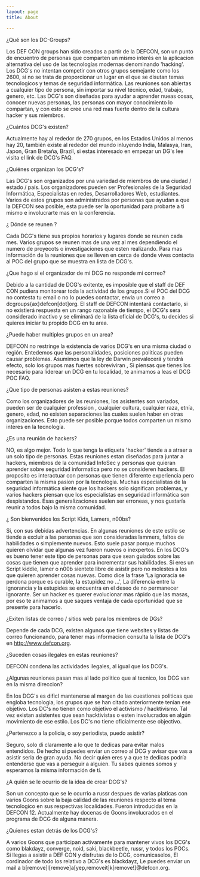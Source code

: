 ```yaml
---
layout: page 
title: About

---
```


¿Qué son los DC-Groups?

Los DEF CON groups han sido creados a partir de la DEFCON, son un punto de encuentro de personas que comparten un mismo interés en la aplicacion alternativa del uso de las tecnologías modernas denominando 'hacking'. Los DCG's no intentan competir con otros grupos semejante como los 2600, si no se trata de proporcionar un lugar en el que se disutan temas tecnologicos y temas de seguridad informática. Las reuniones son abiertas a cualquier tipo de persona, sin importar su nivel técnico, edad, trabajo, genero, etc. Las DCG's son diseñadas para ayudar a aprender nueas cosas, conocer nuevas personas, las personas con mayor conocimiento lo compartan, y con esto se cree una red mas fuerte dentro de la cultura hacker y sus miembros.


¿Cuántos DCG's existen?

Actualmente hay al rededor de 270 grupos, en los Estados Unidos al menos hay 20, también existe al rededor del mundo inluyendo India, Malasya, Iran, Japon, Gran Bretaña, Brazil, si estas interesado en empezar un DG's lee visita el link de DCG's FAQ.


¿Quiénes organizan los DCG's?

Las DCG's son organizados por una variedad de miembros de una ciudad / estado / país. Los organizadores pueden ser Profesionales de la Seguridad Informática, Especialistas en redes, Desarrolladores Web, estudiantes. Varios de estos grupos son administrados por personas que ayudan a que la DEFCON sea posible, esta puede ser la oportunidad para probarte a ti mismo e involucrarte mas en la conferencia.

¿ Dónde se reunen ?

Cada DCG's tiene sus propios horarios y lugares donde se reunen cada mes. Varios grupos se reunen mas de una vez al mes dependiendo el numero de proyecots o investigaciones que esten realizando. Para mas información de la reuniones que se lleven en cerca de donde vives contacta al POC del grupo que se muestra en lista de DCG's.

¿Que hago si el organizador de mi DCG no responde mi corrreo?

Debido a la cantidad de DCG's exitente, es imposible que el staff de DEF CON pudiera monitorear toda la actividad de los grupos.Si el POC del DCG no contesta tu email o no lo puedes contactar, envia un correo a dcgroups{ax}defcon[dot]org. El staff de DEFCON intentará contactarlo, si no existierá respuesta en un rango razonable de tiempo, el DCG's sera considerado inactivo y se eliminará de la lista oficial de DCG's, tu decides si quieres iniciar tu propido DCG en tu area.


¿Puede haber multiples grupos en un area?

DEFCON no restringe la existencia de varios DCG's en una misma ciudad o región. Entedemos que las personalidades, posiciones politicas pueden causar problemas. Asumimos que la ley de Darwin prevalecerá y tendrá efecto, solo los grupos mas fuertes sobreviviran , Si piensas que tienes los necesario para liderear un DCG en tu localidad, te animamos a leas el DCG POC FAQ.


¿Que tipo de personas asisten a estas reuniones?

Como los organizadores de las reuniones, los asistentes son variados, pueden ser de cualquier profession , cualquier cultura, cualquier raza, etnía, genero, edad, no existen separaciones las cuales suelen haber en otras organizaciones. Esto puede ser posible porque todos comparten un mismo interes en la tecnología.


¿Es una reunión de hackers?

NO, es algo mejor. Todo lo que tenga la etiqueta 'hacker' tiende a a atraer a un solo tipo de personas. Estas reuniones estan diseñadas para juntar a hackers, miembros de la comunidad InfoSec y personas que quieran aprender sobre seguridad informatica pero no se consideren hackers. El proposito es interactuar con personas que tienen diferente experiencia pero comparten la misma pasion por la tecnologia. Muchas especialistas de la seguridad informática siente que los hackers solo significan problemas, y varios hackers piensan que los especialistas en seguridad informática son despistandos. Esas generalizaciones suelen ser erroneas, y nos gustaría reunir a todos bajo la misma comunidad.

¿ Son bienvenidos los Script Kids, Lamers, n00bs?

Si, con sus debidas advertencias. En algunas reuniones de este estilo se tiende a excluir a las personas que son consideradas lammers, faltos de habilidades o simplemente nuevos. Esto suele pasar porque muchos quieren olvidar que algunas vez fueron nuevos o inexpertos.
En los DCG's es bueno tener este tipo de personas para que sean guiados sobre las cosas que tienen que aprender para incrementar sus habilidades. Si eres un Script kiddie, lamer o n00b sientete libre de asistir pero no molestes a los que quieren aprender cosas nuevas. Como dice la frase 'La ignoracia se perdona porque es curable, la estupidez no ...', La diferencia entre la ignorancia y la estupides se encuentra en el deseo de no permanecer ignorante. Ser un hacker es querer
evolucionar mas rápido que las masas, por eso te animamos a que saques ventaja de cada oportunidad que se presente para hacerlo.


¿Exiten listas de correo / sitios web para los miembros de DGs?

Depende de cada DCG, existen algunos que tiene websites y listas de correo funcionando, para tener mas informacion consulta la lista de DCG's en http://www.defcon.org.

¿Suceden cosas ilegales en estas reuniones?

DEFCON condena las actividades ilegales, al igual que los DCG's.


¿Algunas reuniones pasan mas al lado politico que al tecnico, los DCG van en la misma direccion?

En los DCG's es dificl mantenerse al margen de las cuestiones politicas que engloba tecnologia, los grupos que se han citado anteriormente tenian ese objetivo. Los DC's no tienen como objetivo el activismo / hacktivismo. Tal vez existan asistentes que sean hacktivistas o esten involucrados en algún movimiento de ese estilo. Los DC's no tiene oficialmente ese objectivo.


¿Pertenezco a la policia, o soy periodista, puedo asistir?

Seguro, solo di claramente a lo que te dedicas para evitar malos entendidos. De hecho si puedes enviar un correo al DCG y avisar que vas a asistir seria de gran ayuda. 
No decir quien eres y a que te dedicas podría entenderse que vas a perseguir a alguien. Tu sabes quienes somos y esperamos la misma información de tí.


¿A quién se le ocurrio de la idea de crear DCG's?

Son un concepto que se le ocurrio a russr despues de varias platicas con varios Goons sobre la baja calidad de las reuniones respecto al tema tecnologico en sus respectivas localidades.  Fueron introducidas en la DEFCON 12. Actualmente hay docenas de Goons involucrados en el programa de DCG de alguna manera.


¿Quienes estan detrás de los DCG's? 

A varios Goons que participan activamente para mantener vivos los DCG's como blakdayz, converge, noid, saki, blackbeetle, russr, y todos los POCs. Si llegas a asistir a DEF CON y disfrutas de lo DCG, comunicaselos, El cordinador de todo los relativo a DCG's es blackdayz, Le puedes enviar un mail a b[remove]l[remove]a[yep,removeit]k[remove!]@defcon.org.